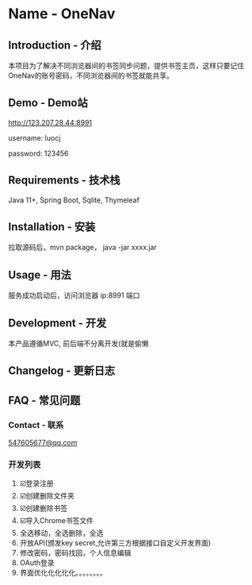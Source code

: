 # Name - OneNav

## Introduction - 介绍
本项目为了解决不同浏览器间的书签同步问题，提供书签主页，这样只要记住OneNav的账号密码，不同浏览器间的书签就能共享。


## Demo - Demo站

http://123.207.28.44:8991

username: luocj

password: 123456

## Requirements - 技术栈

Java 11+, Spring Boot, Sqlite, Thymeleaf

## Installation - 安装

拉取源码后，mvn package， java -jar xxxx.jar

## Usage - 用法

服务成功启动后，访问浏览器 ip:8991 端口

## Development - 开发

本产品遵循MVC, 前后端不分离开发(就是偷懒

## Changelog - 更新日志



## FAQ - 常见问题

### Contact - 联系

547605677@qq.com

### 开发列表
1. ☑️登录注册
2. ☑️创建删除文件夹
3. ☑️创建删除书签
4. ☑️导入Chrome书签文件
5. 全选移动，全选删除，全选
6. 开放API(颁发key secret,允许第三方根据接口自定义开发界面)
7. 修改密码，密码找回，个人信息编辑
8. OAuth登录
9. 界面优化化化化化。。。。。。。。

